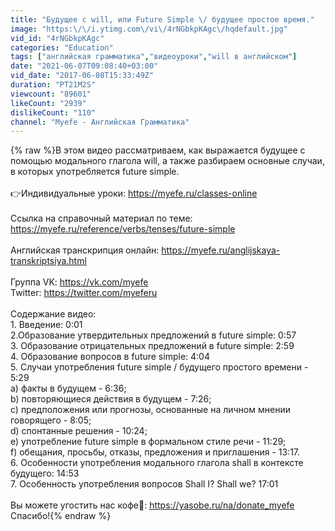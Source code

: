 ```yaml
---
title: "Будущее с will, или Future Simple \/ будущее простое время."
image: "https:\/\/i.ytimg.com\/vi\/4rNGbkpKAgc\/hqdefault.jpg"
vid_id: "4rNGbkpKAgc"
categories: "Education"
tags: ["английская грамматика","видеоуроки","will в английском"]
date: "2021-06-07T09:08:40+03:00"
vid_date: "2017-06-08T15:33:49Z"
duration: "PT21M2S"
viewcount: "89601"
likeCount: "2939"
dislikeCount: "110"
channel: "Myefe - Английская Грамматика"
---
```

{% raw %}В этом видео рассматриваем, как выражается будущее с помощью модального глагола will, а также разбираем основные случаи, в которых употребляется future simple.<br /><br />👉Индивидуальные уроки: <a rel="nofollow" target="blank" href="https://myefe.ru/classes-online">https://myefe.ru/classes-online</a><br /><br />Ссылка на справочный материал по теме: <a rel="nofollow" target="blank" href="https://myefe.ru/reference/verbs/tenses/future-simple">https://myefe.ru/reference/verbs/tenses/future-simple</a><br /><br />Английская транскрипция онлайн: <a rel="nofollow" target="blank" href="https://myefe.ru/anglijskaya-transkriptsiya.html">https://myefe.ru/anglijskaya-transkriptsiya.html</a><br /><br />Группа VK: <a rel="nofollow" target="blank" href="https://vk.com/myefe">https://vk.com/myefe</a><br />Twitter: <a rel="nofollow" target="blank" href="https://twitter.com/myeferu">https://twitter.com/myeferu</a><br /><br />Содержание видео:<br />1. Введение: 0:01<br />2.Образование утвердительных предложений в future simple: 0:57<br />3. Образование отрицательных предложений в future simple: 2:59<br />4. Образование вопросов в future simple: 4:04<br />5. Случаи употребления future simple / будущего простого времени - 5:29<br />a) факты в будущем - 6:36;<br />b) повторяющиеся действия в будущем - 7:26;<br />c) предположения или прогнозы, основанные на личном мнении говорящего - 8:05;<br />d) спонтанные решения - 10:24;<br />e) употребление future simple в формальном стиле речи - 11:29;<br />f) обещания, просьбы, отказы, предложения и приглашения - 13:17.<br />6. Особенности употребления модального глагола shall в контексте будущего: 14:53<br />7. Особенность употребления вопросов Shall I? Shall we? 17:01<br /><br />Вы можете угостить нас кофе🙂: <a rel="nofollow" target="blank" href="https://yasobe.ru/na/donate_myefe">https://yasobe.ru/na/donate_myefe</a> Спасибо!{% endraw %}
